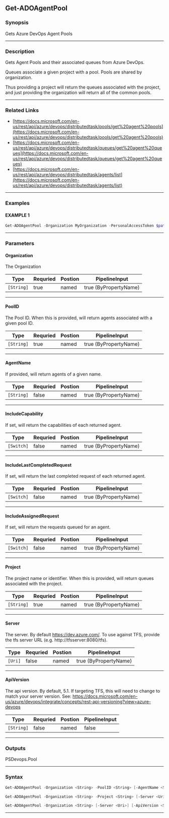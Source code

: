 
Get-ADOAgentPool
----------------
### Synopsis
Gets Azure DevOps Agent Pools

---
### Description

Gets Agent Pools and their associated queues from Azure DevOps.

Queues associate a given project with a pool.
Pools are shared by organization.

Thus providing a project will return the queues associated with the project,
and just providing the organization will return all of the common pools.

---
### Related Links
* [https://docs.microsoft.com/en-us/rest/api/azure/devops/distributedtask/pools/get%20agent%20pools](https://docs.microsoft.com/en-us/rest/api/azure/devops/distributedtask/pools/get%20agent%20pools)
* [https://docs.microsoft.com/en-us/rest/api/azure/devops/distributedtask/queues/get%20agent%20queues](https://docs.microsoft.com/en-us/rest/api/azure/devops/distributedtask/queues/get%20agent%20queues)
* [https://docs.microsoft.com/en-us/rest/api/azure/devops/distributedtask/agents/list](https://docs.microsoft.com/en-us/rest/api/azure/devops/distributedtask/agents/list)
---
### Examples
#### EXAMPLE 1
```PowerShell
Get-ADOAgentPool -Organization MyOrganization -PersonalAccessToken $pat
```

---
### Parameters
#### **Organization**

The Organization



|Type          |Requried|Postion|PipelineInput        |
|--------------|--------|-------|---------------------|
|```[String]```|true    |named  |true (ByPropertyName)|
---
#### **PoolID**

The Pool ID.  When this is provided, will return agents associated with a given pool ID.



|Type          |Requried|Postion|PipelineInput        |
|--------------|--------|-------|---------------------|
|```[String]```|true    |named  |true (ByPropertyName)|
---
#### **AgentName**

If provided, will return agents of a given name.



|Type          |Requried|Postion|PipelineInput        |
|--------------|--------|-------|---------------------|
|```[String]```|false   |named  |true (ByPropertyName)|
---
#### **IncludeCapability**

If set, will return the capabilities of each returned agent.



|Type          |Requried|Postion|PipelineInput        |
|--------------|--------|-------|---------------------|
|```[Switch]```|false   |named  |true (ByPropertyName)|
---
#### **IncludeLastCompletedRequest**

If set, will return the last completed request of each returned agent.



|Type          |Requried|Postion|PipelineInput        |
|--------------|--------|-------|---------------------|
|```[Switch]```|false   |named  |true (ByPropertyName)|
---
#### **IncludeAssignedRequest**

If set, will return the requests queued for an agent.



|Type          |Requried|Postion|PipelineInput        |
|--------------|--------|-------|---------------------|
|```[Switch]```|false   |named  |true (ByPropertyName)|
---
#### **Project**

The project name or identifier.  When this is provided, will return queues associated with the project.



|Type          |Requried|Postion|PipelineInput        |
|--------------|--------|-------|---------------------|
|```[String]```|true    |named  |true (ByPropertyName)|
---
#### **Server**

The server.  By default https://dev.azure.com/.
To use against TFS, provide the tfs server URL (e.g. http://tfsserver:8080/tfs).



|Type       |Requried|Postion|PipelineInput        |
|-----------|--------|-------|---------------------|
|```[Uri]```|false   |named  |true (ByPropertyName)|
---
#### **ApiVersion**

The api version.  By default, 5.1.
If targeting TFS, this will need to change to match your server version.
See: https://docs.microsoft.com/en-us/azure/devops/integrate/concepts/rest-api-versioning?view=azure-devops



|Type          |Requried|Postion|PipelineInput|
|--------------|--------|-------|-------------|
|```[String]```|false   |named  |false        |
---
### Outputs
PSDevops.Pool


---
### Syntax
```PowerShell
Get-ADOAgentPool -Organization <String> -PoolID <String> [-AgentName <String>] [-IncludeCapability] [-IncludeLastCompletedRequest] [-IncludeAssignedRequest] [-Server <Uri>] [-ApiVersion <String>] [<CommonParameters>]
```
```PowerShell
Get-ADOAgentPool -Organization <String> -Project <String> [-Server <Uri>] [-ApiVersion <String>] [<CommonParameters>]
```
```PowerShell
Get-ADOAgentPool -Organization <String> [-Server <Uri>] [-ApiVersion <String>] [<CommonParameters>]
```
---


